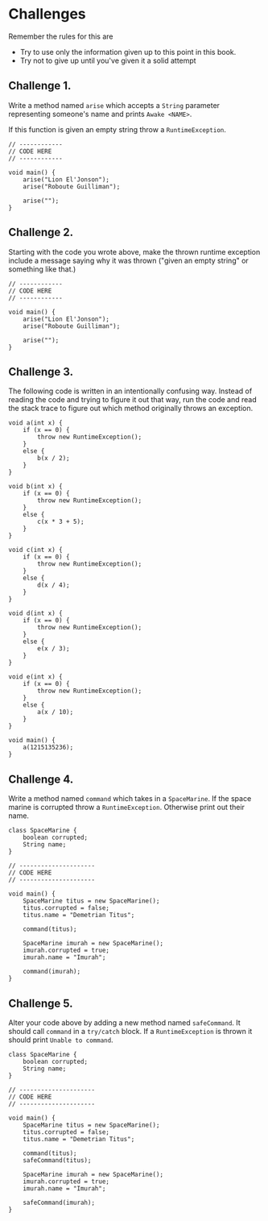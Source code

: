 # Challenges

Remember the rules for this are

- Try to use only the information given up to this point in this book.
- Try not to give up until you've given it a solid attempt

## Challenge 1.

Write a method named `arise` which accepts a `String` parameter
representing someone's name and prints `Awake <NAME>`.

If this function is given an empty string throw a `RuntimeException`.

```java,editable
// ------------
// CODE HERE
// ------------

void main() {
    arise("Lion El'Jonson");
    arise("Roboute Guilliman");

    arise("");
}
```

## Challenge 2.

Starting with the code you wrote above, make the thrown runtime exception
include a message saying why it was thrown ("given an empty string" or something like that.)

```java,editable
// ------------
// CODE HERE
// ------------

void main() {
    arise("Lion El'Jonson");
    arise("Roboute Guilliman");

    arise("");
}
```

## Challenge 3.

The following code is written in an intentionally confusing way.
Instead of reading the code and trying to figure it out that way,
run the code and read the stack trace to figure out which method originally
throws an exception.

```java,panics
void a(int x) {
    if (x == 0) {
        throw new RuntimeException();
    }
    else {
        b(x / 2);
    }
}

void b(int x) {
    if (x == 0) {
        throw new RuntimeException();
    }
    else {
        c(x * 3 + 5);
    }
}

void c(int x) {
    if (x == 0) {
        throw new RuntimeException();
    }
    else {
        d(x / 4);
    }
}

void d(int x) {
    if (x == 0) {
        throw new RuntimeException();
    }
    else {
        e(x / 3);
    }
}

void e(int x) {
    if (x == 0) {
        throw new RuntimeException();
    }
    else {
        a(x / 10);
    }
}

void main() {
    a(1215135236);
}
```

## Challenge 4.

Write a method named `command` which takes in a `SpaceMarine`.
If the space marine is corrupted throw a `RuntimeException`.
Otherwise print out their name.

```java,editable
class SpaceMarine {
    boolean corrupted;
    String name;
}

// ---------------------
// CODE HERE
// ---------------------

void main() {
    SpaceMarine titus = new SpaceMarine();
    titus.corrupted = false;
    titus.name = "Demetrian Titus";

    command(titus);

    SpaceMarine imurah = new SpaceMarine();
    imurah.corrupted = true;
    imurah.name = "Imurah";

    command(imurah);
}
```

## Challenge 5.

Alter your code above by adding a new method named `safeCommand`. It should
call `command` in a `try/catch` block. If a `RuntimeException` is thrown
it should print `Unable to command`.

```java,editable
class SpaceMarine {
    boolean corrupted;
    String name;
}

// ---------------------
// CODE HERE
// ---------------------

void main() {
    SpaceMarine titus = new SpaceMarine();
    titus.corrupted = false;
    titus.name = "Demetrian Titus";

    command(titus);
    safeCommand(titus);

    SpaceMarine imurah = new SpaceMarine();
    imurah.corrupted = true;
    imurah.name = "Imurah";

    safeCommand(imurah);
}
```

